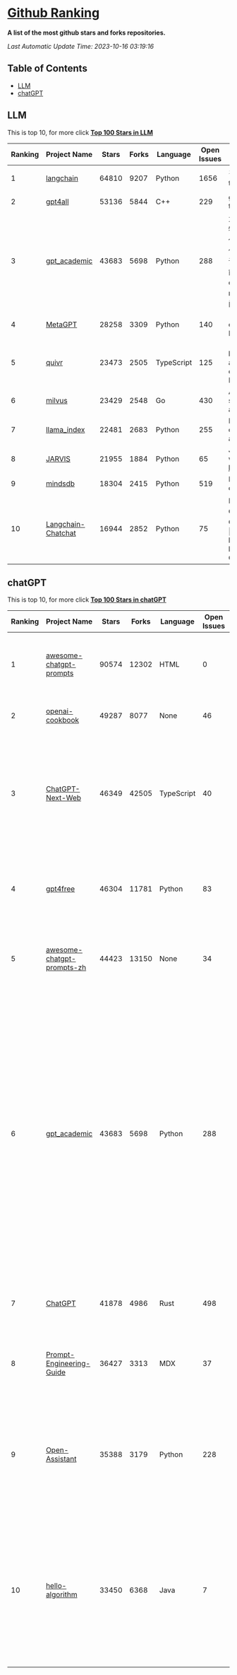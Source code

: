 [Github Ranking](./README.md)
==========

**A list of the most github stars and forks repositories.**

*Last Automatic Update Time: 2023-10-16 03:19:16*

## Table of Contents
 * [LLM](#LLM)
 * [chatGPT](#chatGPT)

## LLM

This is top 10, for more click **[Top 100 Stars in LLM](Top100/LLM.md)**

| Ranking | Project Name | Stars | Forks | Language | Open Issues | Description | Last Commit |
| ------- | ------------ | ----- | ----- | -------- | ----------- | ----------- | ----------- |
| 1 | [langchain](https://github.com/langchain-ai/langchain) | 64810 | 9207 | Python | 1656 | ⚡ Building applications with LLMs through composability ⚡ | 2023-10-16T03:17:49Z |
| 2 | [gpt4all](https://github.com/nomic-ai/gpt4all) | 53136 | 5844 | C++ | 229 | gpt4all: open-source LLM chatbots that you can run anywhere | 2023-10-16T02:06:26Z |
| 3 | [gpt_academic](https://github.com/binary-husky/gpt_academic) | 43683 | 5698 | Python | 288 | 为ChatGPT/GLM提供实用化交互界面，特别优化论文阅读/润色/写作体验，模块化设计，支持自定义快捷按钮&函数插件，支持Python和C++等项目剖析&自译解功能，PDF/LaTex论文翻译&总结功能，支持并行问询多种LLM模型，支持chatglm2等本地模型。兼容文心一言, moss, llama2, rwkv, claude2, 通义千问, 书生, 讯飞星火等。 | 2023-10-15T16:27:22Z |
| 4 | [MetaGPT](https://github.com/geekan/MetaGPT) | 28258 | 3309 | Python | 140 | 🌟 The Multi-Agent Framework: Given one line Requirement, return PRD, Design, Tasks, Repo | 2023-10-16T02:57:31Z |
| 5 | [quivr](https://github.com/StanGirard/quivr) | 23473 | 2505 | TypeScript | 125 | 🧠 Your Second Brain supercharged by Generative AI 🧠 Dump all your files and chat with your personal assistant on your files & more using GPT 3.5/4, Private, Anthropic, VertexAI, LLMs... | 2023-10-13T07:54:32Z |
| 6 | [milvus](https://github.com/milvus-io/milvus) | 23429 | 2548 | Go | 430 | A cloud-native vector database, storage for next generation AI applications | 2023-10-16T03:18:19Z |
| 7 | [llama_index](https://github.com/run-llama/llama_index) | 22481 | 2683 | Python | 255 | LlamaIndex (formerly GPT Index) is a data framework for your LLM applications | 2023-10-16T02:54:57Z |
| 8 | [JARVIS](https://github.com/microsoft/JARVIS) | 21955 | 1884 | Python | 65 | JARVIS, a system to connect LLMs with ML community. Paper: https://arxiv.org/pdf/2303.17580.pdf | 2023-09-10T05:50:43Z |
| 9 | [mindsdb](https://github.com/mindsdb/mindsdb) | 18304 | 2415 | Python | 519 | MindsDB connects AI models to datasources. | 2023-10-16T01:46:39Z |
| 10 | [Langchain-Chatchat](https://github.com/chatchat-space/Langchain-Chatchat) | 16944 | 2852 | Python | 75 | Langchain-Chatchat（原Langchain-ChatGLM）基于 Langchain 与 ChatGLM 等语言模型的本地知识库问答 \| Langchain-Chatchat (formerly langchain-ChatGLM), local knowledge based LLM (like ChatGLM) QA app with langchain  | 2023-10-15T14:20:22Z |


## chatGPT

This is top 10, for more click **[Top 100 Stars in chatGPT](Top100/chatGPT.md)**

| Ranking | Project Name | Stars | Forks | Language | Open Issues | Description | Last Commit |
| ------- | ------------ | ----- | ----- | -------- | ----------- | ----------- | ----------- |
| 1 | [awesome-chatgpt-prompts](https://github.com/f/awesome-chatgpt-prompts) | 90574 | 12302 | HTML | 0 | This repo includes ChatGPT prompt curation to use ChatGPT better. | 2023-10-15T17:09:53Z |
| 2 | [openai-cookbook](https://github.com/openai/openai-cookbook) | 49287 | 8077 | None | 46 | Examples and guides for using the OpenAI API | 2023-10-16T02:48:56Z |
| 3 | [ChatGPT-Next-Web](https://github.com/Yidadaa/ChatGPT-Next-Web) | 46349 | 42505 | TypeScript | 40 | A well-designed cross-platform ChatGPT UI (Web / PWA / Linux / Win / MacOS). 一键拥有你自己的跨平台 ChatGPT 应用。 | 2023-10-16T02:05:30Z |
| 4 | [gpt4free](https://github.com/xtekky/gpt4free) | 46304 | 11781 | Python | 83 | The official gpt4free repository \| various collection of powerful language models | 2023-10-15T23:56:12Z |
| 5 | [awesome-chatgpt-prompts-zh](https://github.com/PlexPt/awesome-chatgpt-prompts-zh) | 44423 | 13150 | None | 34 | ChatGPT 中文调教指南。各种场景使用指南。学习怎么让它听你的话。 | 2023-10-11T02:57:34Z |
| 6 | [gpt_academic](https://github.com/binary-husky/gpt_academic) | 43683 | 5698 | Python | 288 | 为ChatGPT/GLM提供实用化交互界面，特别优化论文阅读/润色/写作体验，模块化设计，支持自定义快捷按钮&函数插件，支持Python和C++等项目剖析&自译解功能，PDF/LaTex论文翻译&总结功能，支持并行问询多种LLM模型，支持chatglm2等本地模型。兼容文心一言, moss, llama2, rwkv, claude2, 通义千问, 书生, 讯飞星火等。 | 2023-10-15T16:27:22Z |
| 7 | [ChatGPT](https://github.com/lencx/ChatGPT) | 41878 | 4986 | Rust | 498 | 🔮 ChatGPT Desktop Application (Mac, Windows and Linux) | 2023-10-07T17:04:02Z |
| 8 | [Prompt-Engineering-Guide](https://github.com/dair-ai/Prompt-Engineering-Guide) | 36427 | 3313 | MDX | 37 | 🐙 Guides, papers, lecture, notebooks and resources for prompt engineering | 2023-10-15T15:23:55Z |
| 9 | [Open-Assistant](https://github.com/LAION-AI/Open-Assistant) | 35388 | 3179 | Python | 228 | OpenAssistant is a chat-based assistant that understands tasks, can interact with third-party systems, and retrieve information dynamically to do so. | 2023-10-09T18:33:13Z |
| 10 | [hello-algorithm](https://github.com/geekxh/hello-algorithm) | 33450 | 6368 | Java | 7 | 🌍 针对小白的算法训练 \| 包括四部分：①.大厂面经 ②.力扣图解  ③.千本开源电子书 ④.百张技术思维导图（项目花了上百小时，希望可以点 star 支持，🌹感谢~）推荐免费ChatGPT使用网站 | 2023-06-13T04:13:17Z |

